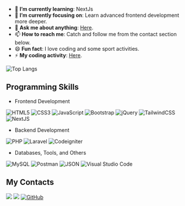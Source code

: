 <ul>
    <li>🌱 <b>I’m currently learning</b>: NextJs</li>
    <li>🎯 <b>I’m currently focusing on</b>: Learn advanced frontend development more deeper.</li>
    <li>💬 <b>Ask me about anything</b>: <a href="https://github.com/kingsusuputih/kingsusuputih/issues">Here</a>.</li>
    <li>📫 <b>How to reach me</b>: Catch and follow me from the contact section below.</li>
    <li>😄 <b>Fun fact</b>: I love coding and some sport activities.</li>
    <li>⚡ <b>My coding activity</b>: <a href="https://github.com/kingsusuputih">Here</a>.</li>
</ul>

![Top Langs](https://github-readme-stats.vercel.app/api/top-langs/?username=kingsusuputih&layout=compact)

## Programming Skills

- Frontend Development

![HTML5](https://img.shields.io/badge/html5-%23E34F26.svg?style=for-the-badge&logo=html5&logoColor=white) ![CSS3](https://img.shields.io/badge/css3-%231572B6.svg?style=for-the-badge&logo=css3&logoColor=white) ![JavaScript](https://img.shields.io/badge/javascript-%23323330.svg?style=for-the-badge&logo=javascript&logoColor=%23F7DF1E) ![Bootstrap](https://img.shields.io/badge/bootstrap-%238511FA.svg?style=for-the-badge&logo=bootstrap&logoColor=white) ![jQuery](https://img.shields.io/badge/jquery-%230769AD.svg?style=for-the-badge&logo=jquery&logoColor=white) ![TailwindCSS](https://img.shields.io/badge/tailwindcss-%2338B2AC.svg?style=for-the-badge&logo=tailwind-css&logoColor=white) ![NextJS](https://img.shields.io/badge/next.js-000000?style=for-the-badge&logo=nextdotjs&logoColor=white) 

- Backend Development

![PHP](https://img.shields.io/badge/php-%23777BB4.svg?style=for-the-badge&logo=php&logoColor=white) ![Laravel](https://img.shields.io/badge/laravel-%23FF2D20.svg?style=for-the-badge&logo=laravel&logoColor=white) ![Codeigniter](https://img.shields.io/badge/codeigniter-%23E34F26.svg?style=for-the-badge&logo=codeigniter&logoColor=white)

- Databases, Tools, and Others

![MySQL](https://img.shields.io/badge/mysql-%2300f.svg?style=for-the-badge&logo=mysql&logoColor=white) ![Postman](https://img.shields.io/badge/Postman-FF6C37?style=for-the-badge&logo=postman&logoColor=white) ![JSON](https://img.shields.io/badge/json-5E5C5C?style=for-the-badge&logo=json&logoColor=white) ![Visual Studio Code](https://img.shields.io/badge/Visual%20Studio%20Code-0078d7.svg?style=for-the-badge&logo=visual-studio-code&logoColor=white)

## My Contacts

<a href="https://mail.google.com/mail/?view=cm&amp;fs=1&amp;tf=1&amp;to=harsa.aditya.ha@gmail.com" target="_blank">![](https://img.shields.io/badge/Gmail-D14836?style=for-the-badge&logo=gmail&logoColor=white)</a> <a href="https://www.linkedin.com/in/harsa-aditya-09aa91179/" target="_blank">![](https://img.shields.io/badge/LinkedIn-0077B5?style=for-the-badge&logo=linkedin&logoColor=white)</a> <a href="https://github.com/kingsusuputih" target="_blank">![GitHub](https://img.shields.io/badge/github-%23121011.svg?style=for-the-badge&logo=github&logoColor=white)</a> 
